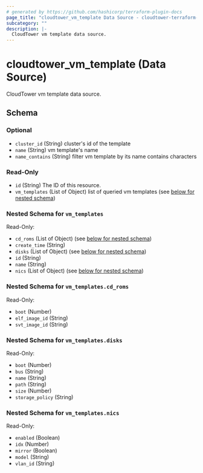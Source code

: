 ```yaml
---
# generated by https://github.com/hashicorp/terraform-plugin-docs
page_title: "cloudtower_vm_template Data Source - cloudtower-terraform-provider"
subcategory: ""
description: |-
  CloudTower vm template data source.
---
```


# cloudtower_vm_template (Data Source)

CloudTower vm template data source.



<!-- schema generated by tfplugindocs -->
## Schema

### Optional

- `cluster_id` (String) cluster's id of the template
- `name` (String) vm template's name
- `name_contains` (String) filter vm template by its name contains characters

### Read-Only

- `id` (String) The ID of this resource.
- `vm_templates` (List of Object) list of queried vm templates (see [below for nested schema](#nestedatt--vm_templates))

<a id="nestedatt--vm_templates"></a>
### Nested Schema for `vm_templates`

Read-Only:

- `cd_roms` (List of Object) (see [below for nested schema](#nestedobjatt--vm_templates--cd_roms))
- `create_time` (String)
- `disks` (List of Object) (see [below for nested schema](#nestedobjatt--vm_templates--disks))
- `id` (String)
- `name` (String)
- `nics` (List of Object) (see [below for nested schema](#nestedobjatt--vm_templates--nics))

<a id="nestedobjatt--vm_templates--cd_roms"></a>
### Nested Schema for `vm_templates.cd_roms`

Read-Only:

- `boot` (Number)
- `elf_image_id` (String)
- `svt_image_id` (String)


<a id="nestedobjatt--vm_templates--disks"></a>
### Nested Schema for `vm_templates.disks`

Read-Only:

- `boot` (Number)
- `bus` (String)
- `name` (String)
- `path` (String)
- `size` (Number)
- `storage_policy` (String)


<a id="nestedobjatt--vm_templates--nics"></a>
### Nested Schema for `vm_templates.nics`

Read-Only:

- `enabled` (Boolean)
- `idx` (Number)
- `mirror` (Boolean)
- `model` (String)
- `vlan_id` (String)


